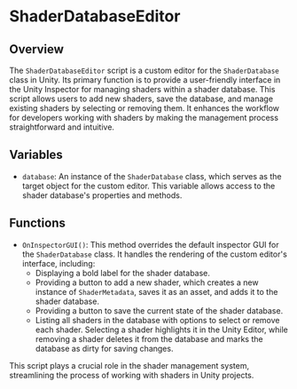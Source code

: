 # ShaderDatabaseEditor

## Overview
The `ShaderDatabaseEditor` script is a custom editor for the `ShaderDatabase` class in Unity. Its primary function is to provide a user-friendly interface in the Unity Inspector for managing shaders within a shader database. This script allows users to add new shaders, save the database, and manage existing shaders by selecting or removing them. It enhances the workflow for developers working with shaders by making the management process straightforward and intuitive.

## Variables
- `database`: An instance of the `ShaderDatabase` class, which serves as the target object for the custom editor. This variable allows access to the shader database's properties and methods.

## Functions
- `OnInspectorGUI()`: This method overrides the default inspector GUI for the `ShaderDatabase` class. It handles the rendering of the custom editor's interface, including:
  - Displaying a bold label for the shader database.
  - Providing a button to add a new shader, which creates a new instance of `ShaderMetadata`, saves it as an asset, and adds it to the shader database.
  - Providing a button to save the current state of the shader database.
  - Listing all shaders in the database with options to select or remove each shader. Selecting a shader highlights it in the Unity Editor, while removing a shader deletes it from the database and marks the database as dirty for saving changes. 

This script plays a crucial role in the shader management system, streamlining the process of working with shaders in Unity projects.
